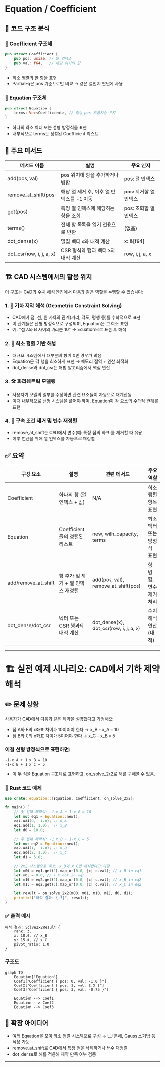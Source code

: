 # Equation / Coefficient

## 🧠 코드 구조 분석
### 🔹 Coefficient 구조체
```rust
pub struct Coefficient {
    pub pos: usize, // 열 인덱스
    pub val: f64,   // 해당 위치의 값
}
```

- 희소 행렬의 한 항을 표현
- PartialEq은 pos 기준으로만 비교 → 같은 열인지 판단에 사용

### 🔹 Equation 구조체
```rust
pub struct Equation {
    terms: Vec<Coefficient>, // 항상 pos 오름차순 유지
}
```

- 하나의 희소 벡터 또는 선형 방정식을 표현
- 내부적으로 terms는 정렬된 Coefficient 리스트

## 🔧 주요 메서드

| 메서드 이름              | 설명                                      | 주요 인자         |
|--------------------------|-------------------------------------------|--------------------|
| add(pos, val)            | pos 위치에 항을 추가하거나 병합           | pos: 열 인덱스     |
| remove_at_shift(pos)     | 해당 열 제거 후, 이후 열 인덱스를 -1 이동 | pos: 제거할 열 인덱스 |
| get(pos)                 | 특정 열 인덱스에 해당하는 항을 조회       | pos: 조회할 열 인덱스 |
| terms()                  | 전체 항 목록을 읽기 전용으로 반환         | (없음)             |
| dot_dense(x)             | 밀집 벡터 x와 내적 계산                   | x: &[f64]          |
| dot_csr(row, i, j, a, x) | CSR 형식의 행과 벡터 x의 내적 계산        | row, i, j, a, x    |



## 🏗️ CAD 시스템에서의 활용 위치
이 구조는 CAD의 수치 해석 엔진에서 다음과 같은 역할을 수행할 수 있습니다:

### 1. 🎯 기하 제약 해석 (Geometric Constraint Solving)
- CAD에서 점, 선, 원 사이의 관계(거리, 각도, 평행 등)를 수학적으로 표현
- 이 관계들은 선형 방정식으로 구성되며, Equation은 그 희소 표현
- 예: "점 A와 B 사이의 거리는 10" → Equation으로 표현 후 해석

### 2. 🧮 희소 행렬 기반 해법
- 대규모 시스템에서 대부분의 항이 0인 경우가 많음
- Equation은 각 행을 희소하게 표현 → 메모리 절약 + 연산 최적화
- dot_dense와 dot_csr는 해법 알고리즘에서 핵심 연산

### 3. 🛠️ 파라메트릭 모델링
- 사용자가 모델의 일부를 수정하면 관련 요소들이 자동으로 재계산됨
- 이때 내부적으로 선형 시스템을 풀어야 하며, Equation이 각 요소의 수학적 관계를 표현

### 4. 📐 구속 조건 제거 및 변수 재정렬
- remove_at_shift는 CAD에서 변수(예: 특정 점의 좌표)를 제거할 때 유용
- 이후 연산을 위해 열 인덱스를 자동으로 재정렬

## ✅ 요약
| 구성 요소             | 설명                                      | 관련 메서드                  | 주요 역할                     |
|----------------------|-------------------------------------------|------------------------------|-------------------------------|
| Coefficient          | 하나의 항 (열 인덱스 + 값)                | N/A                          | 희소 행렬 항목 표현           |
| Equation             | Coefficient들의 정렬된 리스트             | new, with_capacity, terms    | 희소 벡터 또는 방정식 표현    |
| add/remove_at_shift  | 항 추가 및 제거 + 열 인덱스 재정렬        | add(pos, val), remove_at_shift(pos) | 항 병합, 변수 제거 처리       |
| dot_dense/dot_csr    | 벡터 또는 CSR 행과의 내적 계산            | dot_dense(x), dot_csr(row, i, j, a, x) | 수치 해석 연산 (내적)         |

---

# 🏗️ 실전 예제 시나리오: CAD에서 기하 제약 해석

## ✏️ 문제 상황
사용자가 CAD에서 다음과 같은 제약을 설정했다고 가정해요:
- 점 A와 B의 x좌표 차이가 10이어야 한다 → x_B - x_A = 10
- 점 B와 C의 x좌표 차이가 5이어야 한다 → x_C - x_B = 5

### 이걸 선형 방정식으로 표현하면:
```
-1·x_A + 1·x_B = 10
-1·x_B + 1·x_C = 5
```

- 이 두 식을 Equation 구조체로 표현하고, on_solve_2x2로 해를 구해볼 수 있음.

### 🧪 Rust 코드 예제
```rust
use crate::equation::{Equation, Coefficient, on_solve_2x2};

fn main() {
    // 첫 번째 제약식: -1·x_A + 1·x_B = 10
    let mut eq1 = Equation::new();
    eq1.add(0, -1.0); // x_A
    eq1.add(1, 1.0);  // x_B
    let d0 = 10.0;

    // 두 번째 제약식: -1·x_B + 1·x_C = 5
    let mut eq2 = Equation::new();
    eq2.add(1, -1.0); // x_B
    eq2.add(2, 1.0);  // x_C
    let d1 = 5.0;

    // 2x2 시스템으로 축소: x_B와 x_C만 해석한다고 가정
    let m00 = eq1.get(1).map_or(0.0, |c| c.val); // x_B in eq1
    let m01 = 0.0; // x_C not in eq1
    let m10 = eq2.get(1).map_or(0.0, |c| c.val); // x_B in eq2
    let m11 = eq2.get(2).map_or(0.0, |c| c.val); // x_C in eq2

    let result = on_solve_2x2(m00, m01, m10, m11, d0, d1);
    println!("해석 결과: {:?}", result);
}
```


### ✅ 출력 예시
```
해석 결과: Solve2x2Result {
    rank: 2,
    x: 10.0, // x_B
    y: 15.0, // x_C
    pivot_ratio: 1.0
}
```

### 구조도
```mermaid
graph TD
    Equation["Equation"]
    Coef1["Coefficient { pos: 0, val: -1.0 }"]
    Coef2["Coefficient { pos: 1, val: 2.5 }"]
    Coef3["Coefficient { pos: 3, val: -0.75 }"]

    Equation --> Coef1
    Equation --> Coef2
    Equation --> Coef3

```


## 🧠 확장 아이디어
- 여러 Equation을 모아 희소 행렬 시스템으로 구성 → LU 분해, Gauss 소거법 등 적용 가능
- remove_at_shift로 CAD에서 특정 점을 삭제하거나 변수 재정렬
- dot_dense로 해를 적용해 제약 만족 여부 검증

---

